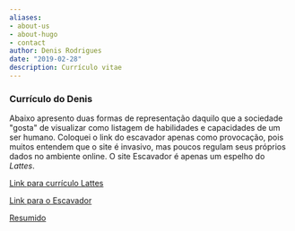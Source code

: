 ```yaml
---
aliases:
- about-us
- about-hugo
- contact
author: Denis Rodrigues
date: "2019-02-28"
description: Currículo vitae
---
```


### Currículo do Denis

Abaixo apresento duas formas de representação daquilo que a sociedade "gosta" de visualizar como listagem de habilidades e capacidades de um ser humano. Coloquei o link do escavador apenas como provocação, pois muitos entendem que o site é invasivo, mas poucos regulam seus próprios dados no ambiente online. O site Escavador é apenas um espelho do _Lattes_.


[Link para currículo Lattes](http://lattes.cnpq.br/7838408308841051)

[Link para o Escavador](https://www.escavador.com/sobre/8667184/denis-de-oliveira-rodrigues)

[Resumido](/cv/)
